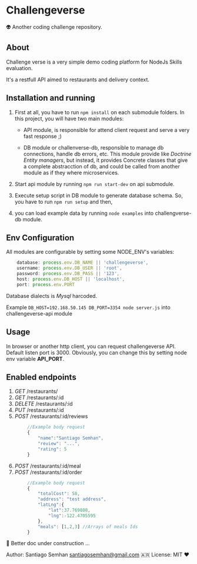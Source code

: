 # Challengeverse
:alien: Another coding challenge repository. 

## About
Challenge verse is a very simple demo coding platform for NodeJs Skills evaluation. 

It's a restfull API aimed to restaurants and delivery context. 


## Installation and running
1. First at all, you have to run `npm install` on each submodule folders. In this project, you will have two main modules:

    * API module, is responsible for attend client request and serve a very fast response ;)

    * DB module or challenverse-db, responsible to manage db connections, handle db errors, etc. This module provide like *Doctrine Entity managers*, but instead, it provides Concrete classes that give a complete abstracction of db, and could be called from another module as if they where microservices. 

2. Start api module by running `npm run start-dev` on api submodule. 

3. Execute setup script in DB module to generate database schema. So, you have to run `npm run setup` and then,

4. you can load example data by running `node examples` into challengverse-db module.

## Env Configuration
All modules are configurable by setting some NODE_ENV's variables: 

```js
    database: process.env.DB_NAME || 'challengeverse',
    username: process.env.DB_USER || 'root',
    password: process.env.DB_PASS || '123',
    host: process.env.DB_HOST || 'localhost',
    port: process.env.PORT 
```
Database dialects is *Mysql* harcoded. 

Example `DB_HOST=192.168.50.145 DB_PORT=3354 node server.js` into challengeverse-api module


## Usage

In browser or another http client, you can request challengeverse API. Default listen port is 3000. Obviously, you can change this by setting node env variable **API_PORT**. 

## Enabled endpoints

1. *GET*    /restaurants/
2. *GET*    /restaurants/:id
3. *DELETE* /restaurants/:id
4. *PUT*    /restaurants/:id
5. *POST*   /restaurants/:id/reviews

```js
        //Example body request
        {
            "name":"Santiago Semhan",
            "review": "...",
            "rating": 5
        }
```
6. *POST*   /restaurants/:id/meal
7. *POST*   /restaurants/:id/order

```js
        //Example body request
        {
            "totalCost": 58,
            "address": "test address",
            "latLng":{
                "lat":37.769808,
                "lng":-122.4705595
            },
            "meals": [1,2,3] //Arrays of meals Ids
        }
```
:construction: Better doc under construction ...

Author: Santiago Semhan <santiagosemhan@gmail.com> 🇦🇷
License: MIT :heart:

